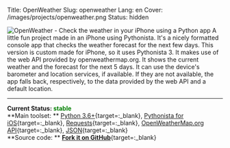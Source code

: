 Title: OpenWeather
Slug: openweather
Lang: en
Cover: /images/projects/openweather.png
Status: hidden


![OpenWeather - Check the weather in your iPhone using a Python app]({filename}/images/projects/openweather.png)
A little fun project made in an iPhone using Pythonista. It's a nicely formatted console app that checks the weather forecast for the next few days. This version is custom made for iPhone, so it uses Pythonista 3. It makes use of the web API provided by openweathermap.org. It shows the current weather and the forecast for the next 5 days. It can use the device's barometer and location services, if available. If they are not available, the app falls back, respectively, to the data provided by the web API and a default location.  

___

**Current Status: <span style="color:green">stable</span>**  
**Main toolset: ** [Python 3.6+](https://www.python.org){target=:_blank}, [Pythonista for iOS](http://omz-software.com/pythonista/){target=:_blank}, [Requests](http://docs.python-requests.org/en/master/){target=:_blank}, [OpenWeatherMap.org API](https://openweathermap.org/api){target=:_blank}, [JSON](https://www.json.org){target=:_blank}  
**Source code: ** [**Fork it on GitHub**](https://github.com/victordomingos/Pythonista-tools){target=:_blank}

 
